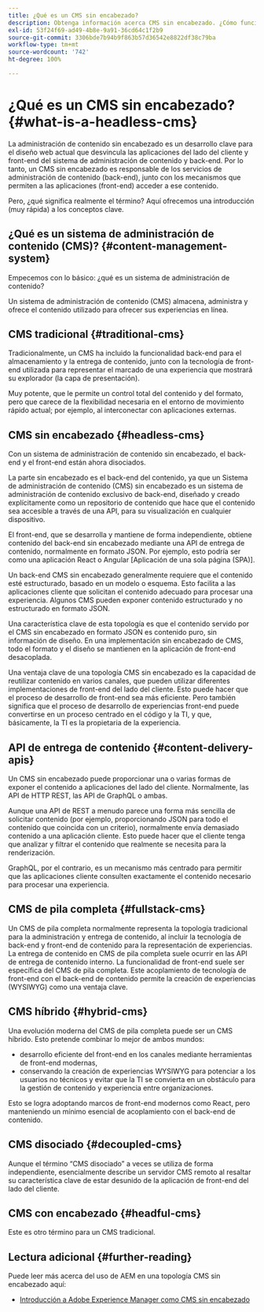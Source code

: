 ```yaml
---
title: ¿Qué es un CMS sin encabezado?
description: Obtenga información acerca CMS sin encabezado. ¿Cómo funcionan? ¿Cuáles son las alternativas y diferencias? ¿Por qué querría utilizar un CMS sin encabezado?
exl-id: 53f24f69-ad49-4b8e-9a91-36cd64c1f2b9
source-git-commit: 3306bde7b94b9f863b57d36542e8822df38c79ba
workflow-type: tm+mt
source-wordcount: '742'
ht-degree: 100%

---
```


# ¿Qué es un CMS sin encabezado? {#what-is-a-headless-cms}

La administración de contenido sin encabezado es un desarrollo clave para el diseño web actual que desvincula las aplicaciones del lado del cliente y front-end del sistema de administración de contenido y back-end. Por lo tanto, un CMS sin encabezado es responsable de los servicios de administración de contenido (back-end), junto con los mecanismos que permiten a las aplicaciones (front-end) acceder a ese contenido.

Pero, ¿qué significa realmente el término? Aquí ofrecemos una introducción (muy rápida) a los conceptos clave.

## ¿Qué es un sistema de administración de contenido (CMS)? {#content-management-system}

Empecemos con lo básico: ¿qué es un sistema de administración de contenido?

Un sistema de administración de contenido (CMS) almacena, administra y ofrece el contenido utilizado para ofrecer sus experiencias en línea.

## CMS tradicional {#traditional-cms}

Tradicionalmente, un CMS ha incluido la funcionalidad back-end para el almacenamiento y la entrega de contenido, junto con la tecnología de front-end utilizada para representar el marcado de una experiencia que mostrará su explorador (la capa de presentación).

Muy potente, que le permite un control total del contenido y del formato, pero que carece de la flexibilidad necesaria en el entorno de movimiento rápido actual; por ejemplo, al interconectar con aplicaciones externas.

## CMS sin encabezado {#headless-cms}

Con un sistema de administración de contenido sin encabezado, el back-end y el front-end están ahora disociados.

La parte sin encabezado es el back-end del contenido, ya que un Sistema de administración de contenido (CMS) sin encabezado es un sistema de administración de contenido exclusivo de back-end, diseñado y creado explícitamente como un repositorio de contenido que hace que el contenido sea accesible a través de una API, para su visualización en cualquier dispositivo.

El front-end, que se desarrolla y mantiene de forma independiente, obtiene contenido del back-end sin encabezado mediante una API de entrega de contenido, normalmente en formato JSON. Por ejemplo, esto podría ser como una aplicación React o Angular [Aplicación de una sola página (SPA)].

Un back-end CMS sin encabezado generalmente requiere que el contenido esté estructurado, basado en un modelo o esquema. Esto facilita a las aplicaciones cliente que solicitan el contenido adecuado para procesar una experiencia. Algunos CMS pueden exponer contenido estructurado y no estructurado en formato JSON.

Una característica clave de esta topología es que el contenido servido por el CMS sin encabezado en formato JSON es contenido puro, sin información de diseño. En una implementación sin encabezado de CMS, todo el formato y el diseño se mantienen en la aplicación de front-end desacoplada.

Una ventaja clave de una topología CMS sin encabezado es la capacidad de reutilizar contenido en varios canales, que pueden utilizar diferentes implementaciones de front-end del lado del cliente. Esto puede hacer que el proceso de desarrollo de front-end sea más eficiente. Pero también significa que el proceso de desarrollo de experiencias front-end puede convertirse en un proceso centrado en el código y la TI, y que, básicamente, la TI es la propietaria de la experiencia.

## API de entrega de contenido {#content-delivery-apis}

Un CMS sin encabezado puede proporcionar una o varias formas de exponer el contenido a aplicaciones del lado del cliente. Normalmente, las API de HTTP REST, las API de GraphQL o ambas.

Aunque una API de REST a menudo parece una forma más sencilla de solicitar contenido (por ejemplo, proporcionando JSON para todo el contenido que coincida con un criterio), normalmente envía demasiado contenido a una aplicación cliente. Esto puede hacer que el cliente tenga que analizar y filtrar el contenido que realmente se necesita para la renderización.

GraphQL, por el contrario, es un mecanismo más centrado para permitir que las aplicaciones cliente consulten exactamente el contenido necesario para procesar una experiencia.

## CMS de pila completa {#fullstack-cms}

Un CMS de pila completa normalmente representa la topología tradicional para la administración y entrega de contenido, al incluir la tecnología de back-end y front-end de contenido para la representación de experiencias. La entrega de contenido en CMS de pila completa suele ocurrir en las API de entrega de contenido interno. La funcionalidad de front-end suele ser específica del CMS de pila completa. Este acoplamiento de tecnología de front-end con el back-end de contenido permite la creación de experiencias (WYSIWYG) como una ventaja clave.

## CMS híbrido {#hybrid-cms}

Una evolución moderna del CMS de pila completa puede ser un CMS híbrido. Esto pretende combinar lo mejor de ambos mundos:

* desarrollo eficiente del front-end en los canales mediante herramientas de front-end modernas,
* conservando la creación de experiencias WYSIWYG para potenciar a los usuarios no técnicos y evitar que la TI se convierta en un obstáculo para la gestión de contenido y experiencia entre organizaciones.

Esto se logra adoptando marcos de front-end modernos como React, pero manteniendo un mínimo esencial de acoplamiento con el back-end de contenido.

## CMS disociado {#decoupled-cms}

Aunque el término “CMS disociado” a veces se utiliza de forma independiente, esencialmente describe un servidor CMS remoto al resaltar su característica clave de estar desunido de la aplicación de front-end del lado del cliente.

## CMS con encabezado {#headful-cms}

Este es otro término para un CMS tradicional.

## Lectura adicional {#further-reading}

Puede leer más acerca del uso de AEM en una topología CMS sin encabezado aquí:

* [Introducción a Adobe Experience Manager como CMS sin encabezado](/help/headless/introduction.md)
